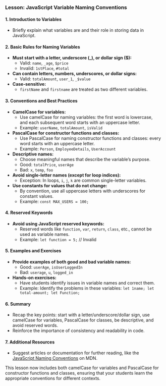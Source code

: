 ### Lesson: JavaScript Variable Naming Conventions

#### 1. **Introduction to Variables**
   - Briefly explain what variables are and their role in storing data in JavaScript.

#### 2. **Basic Rules for Naming Variables**
   - **Must start with a letter, underscore (_), or dollar sign ($):**
     - Valid: `name`, `_age`, `$price`
     - Invalid: `1stPlace`, `#total`
   - **Can contain letters, numbers, underscores, or dollar signs:**
     - Valid: `totalAmount`, `user_1`, `_$value`
   - **Case-sensitive:** 
     - `firstName` and `firstname` are treated as two different variables.

#### 3. **Conventions and Best Practices**
   - **CamelCase for variables:**
     - Use camelCase for naming variables: the first word is lowercase, and each subsequent word starts with an uppercase letter.
     - Example: `userName`, `totalAmount`, `isValid`
   - **PascalCase for constructor functions and classes:**
     - Use PascalCase for naming constructor functions and classes: every word starts with an uppercase letter.
     - Example: `Person`, `EmployeeDetails`, `UserAccount`
   - **Descriptive names:**
     - Choose meaningful names that describe the variable’s purpose.
     - Good: `totalPrice`, `userAge`
     - Bad: `x`, `temp`, `foo`
   - **Avoid single-letter names (except for loop indices):**
     - Exception: In loops, `i`, `j`, `k` are common single-letter variables.
   - **Use constants for values that do not change:**
     - By convention, use all uppercase letters with underscores for constant values.
     - Example: `const MAX_USERS = 100;`
   
#### 4. **Reserved Keywords**
   - **Avoid using JavaScript reserved keywords:**
     - Reserved words like `function`, `var`, `return`, `class`, etc., cannot be used as variable names.
     - Example: `let function = 5;` // Invalid

#### 5. **Examples and Exercises**
   - **Provide examples of both good and bad variable names:**
     - Good: `userAge`, `isUserLoggedIn`
     - Bad: `userage`, `u`, `logged_in`
   - **Hands-on exercises:**
     - Have students identify issues in variable names and correct them.
     - Example: Identify the problems in these variables: `let 1name; let total-amount; let Function;`

#### 6. **Summary**
   - Recap the key points: start with a letter/underscore/dollar sign, use camelCase for variables, PascalCase for classes, be descriptive, and avoid reserved words.
   - Reinforce the importance of consistency and readability in code.

#### 7. **Additional Resources**
   - Suggest articles or documentation for further reading, like the [JavaScript Naming Conventions](https://developer.mozilla.org/en-US/docs/Web/JavaScript/Guide/Grammar_and_types#variables) on MDN.

This lesson now includes both camelCase for variables and PascalCase for constructor functions and classes, ensuring that your students learn the appropriate conventions for different contexts.